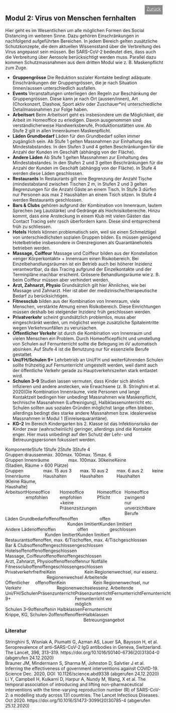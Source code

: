 <html>
  <head>
    <title>Modul 2</title>
    <meta charset="utf-8" />
    <meta http-equiv="expires" content="0">
  <style>
 /* FONTS */
 @import url("https://fonts.googleapis.com/css?family=Open+Sans+Condensed:300,700");
</style>
  </head>
  <body>
 <div style="display:flex;"><h2>Modul 2: Virus von Menschen fernhalten</h2> <div style="margin-left:2em;padding:3px 6px 0 6px;background-color:#888;color:#fff;font-weight:300;height:27px!important;"><a href="main" style="color:#fff;">Zurück</a></div></div>
    <div class="twocol">
    <div class="ntext">
      Hier geht es im Wesentlichen um alle möglichen Formen des Social Distancing im weiteren Sinne. Dazu gehören Einschränkungen in nachfolgend aufgeführten Bereichen. In jedem Bereich gelten zusätzliche Schutzkonzepte, die dem aktuellen Wissensstand über die Verbreitung des Virus angepasst sein müssen. Bei SARS-CoV-2 bedeutet dies, dass auch die Verbreitung über Aerosole berücksichtigt werden muss. Parallel dazu kommen Schutzmassnahmen aus dem dritten Modul wie z. B. Maskenpflicht zum Zuge.
      <ul>
        <li><strong>Gruppengrösse</strong> Die Reduktion sozialer Kontakte bedingt adäquate Einschränkungen der Gruppengrössen, die je nach Situation (innen/aussen unterschiedlich ausfallen.</li>
        <li><strong>Events</strong> Veranstaltungen unterliegen den Regeln zur Beschänkung der Gruppengrössen. Diese kann je nach Ort (aussen/innen), Art (Chorkonzert, Diashow, Sport aktiv oder Zuschauer*in) unterschiedliche Detailmassnahmen zur Folge haben.</li>
        <li><strong>Arbeitsort</strong> Beim Arbeitsort geht es insbesondere um die Möglichkeit, die Arbeit im Homeoffice zu erledigen. Davon ausgenommen sind verständlicherweise Handwerksberufe, Produktionsstätten usw. Ab Stufe 2 gilt in allen Innenräumen Maskenpflicht.</li>
        <li><strong>Läden Grundbedarf</strong> Läden für den Grundbedarf sollen immer zugänglich sein. Ab Stufe 1 gelten Massnahmen zur Einhaltung des Mindestabstandes. In den Stufen 3 und 4 gelten Beschränkungen für die Anzahl der Kunden im Geschäft (abhängig von der Fläche).</li>
        <li><strong>Andere Läden</strong> Ab Stufe 1 gelten Massnahmen zur Einhaltung des Mindestabstandes. In den Stufen 2 und 3 gelten Beschränkungen für die Anzahl der Kunden im Geschäft (abhängig von der Fläche). In Stufe 4 werden diese Läden geschlossen.</li>
        <li><strong>Restaurants</strong> In Restaurants gilt eine Begrenzung der Anzahl Tische (mindestabstand zwischen Tischen 2 m, in Stufen 2 und 3 gelten Begrenzungen für die Anzahl Gäste an einem Tisch. In Stufe 3 dürfen nur Personen aus max 2 Haushalten an einem Tisch sitzen. In Stufe 4 werden Restaurants geschlossen.</li>
        <li><strong>Bars & Clubs</strong> gehören aufgrund der Kombination von Innenraum, lautem Sprechen (wg Lautstärke) und Gedränge als Hochrisikobereiche. Hinzu kommt, dass eine Ansteckung in einem Klub mit vielen Gästen das Contact Tracing sehr rasch überfordern kann. Diese sind entsprechend früh zu schliessen.</li>
        <li><strong>Hotels</strong> Hotels können problematisch sein, weil sie einen Schmelztigel von unterschiedlichsten sozialen Gruppen bilden. Es müssen genügend Hotelbetriebe insbesondere in Grenzregionen als Quarantänehotels betrieben werden.</li>
        <li><strong>Massage, Coiffeur</strong> Massage und Coiffeur bilden aus der Konstellation «enger Körperkontakt» + Innenraum einen Risikobereich. Bei Einzelbehandlungsräumen ist ein Betrieb auch bei höherer Inzidenz verantwortbar, da das Tracing aufgrund der Einzelkontakte und der Terminpläne machbar erscheint. Grössere Behandlungsräume wie z. B. beim Coiffeur müssen aber verhindert werden.</li>
        <li><strong>Arzt, Zahnarzt, Physio</strong> Grundsätzlich gilt hier Ähnliches, wie bei Massage und Zahnarzt. Hier ist aber der medizinische/therapeutische Bedarf zu berücksichtigen.</li>
        <li><strong>Fitnessclub</strong> bilden aus der Kombination von Innenraum, viele Menschen, verstärkte Atmung einen Risikobereich. Diese Einrichtungen müssen deshalb bei steigender Inzidenz früh geschlossen werden.</li>
        <li><strong>Privatverkehr</strong> scheint grundsätzlich problemlos, muss aber eingeschränkt werden, um möglichst wenige zusätzliche Spitaleintritte wegen Verkehrsunfällen zu verursachen.</li>
        <li><strong>Öffentlicher Verkehr</strong> ist durch die Kombination von Innenraum und vielen Menschen ein Problem. Durch Homeofficepflicht und umstellung von Schulen auf Fernunterricht sollte die Belegung im öV automatisch absinken. Auf Stufe 4 ist die Benutzung nur für essenzielle Berufe gestattet.</li>
        <li><strong>Uni/FH/Schulen 9+</strong> Lehrbetrieb an Uni/FH und weiterführenden Schulen sollte frühzeitig auf Fernunterricht umgestellt werden, weil damit auch der öffentliche Verkehr gerade zu Hauptverkehrszeiten stark entlastet wird.</li>
        <li><strong>Schulen 3–9</strong> Studien lassen vermuten, dass Kinder sich ähnlich infizieren und andere anstecken, wie Erwachsene (z. B. Stringhini et al. 2020)Die Kombination Innenräume, viele Personen und lange Kontaktzeit bedingen hier unbedingt Massnahmen wie Maskenpflicht, technische Massnahmen (Luftreinigung), Halbklassenunterricht etc. Schulen sollten aus sozialen Gründen möglichst lange offen bleiben, allerdings bedingt dies starke andere Massnahmen bzw. idealerweise Massnahmen in Modul 1 (Einreisequarantäne). </li>
        <li><strong>KG–2</strong> Im Bereich Kindergarten bis 2. Klasse ist das Infektionsrisiko der Kinder zwar (wahrscheinlich) geringer, allerdings sind die Kontakte enger. Hier muss unbedingt auf den Schutz der Lehr- und Betreuungspersonen fokussiert werden.</li>
      </ul>
    </div>
  </div>
  <div class="ntable" style="display:flex;width:100%;min-width:400px;margin-top:1em;">
    <div class="tbl5 st0">
      Komponente
    </div>
    <div class="tbl5 st1">
      Stufe 1
    </div>
    <div class="tbl5 st2">
      Stufe 2
    </div>
    <div class="tbl5 st3">
      Stufe 3
    </div>
    <div class="tbl5 st4">
      Stufe 4
    </div>
    </div>
  <div class="ntbl" style="display:flex;width:100%;min-width:400px;">
    <div class="tbl5 s0">
      Gruppen draussen
    </div>
    <div class="tbl5 s1">
     max. 300
    </div>
     <div class="tbl5 s2">
      max. 100
    </div>
     <div class="tbl5 s3">
      max. 15
    </div>
     <div class="tbl5 s4">
      max. 6
    </div>
  </div>
    <div class="ntbl" style="display:flex;width:100%;min-width:400px;">
    <div class="tbl5 s0">
      Gruppen Innenräume<br/>(Stadien, Räume > 600 Plätze)
    </div>
    <div class="tbl5 s1">
     max. 100
    </div>
     <div class="tbl5 s2">
      max. 30
    </div>
     <div class="tbl5 s3">
      keine
    </div>
     <div class="tbl5 s4">
      Keine
    </div>
  </div>
  <div class="ntbl" style="display:flex;width:100%;min-width:400px;">
    <div class="tbl5 s0">
      Gruppen Innenräume<br/>(Kleine Räume, Haushalte)
    </div>
    <div class="tbl5 s1">
      max. 15 aus 3 Haushalten
    </div>
     <div class="tbl5 s2">
      max. 10 aus 2 Haushalten
    </div>
     <div class="tbl5 s3">
      max. 6 aus 2 Haushalten
    </div>
     <div class="tbl5 s4">
     keine
    </div>
  </div>
  <div class="ntbl" style="display:flex;width:100%;min-width:400px;">
    <div class="tbl5 s0">
      Arbeitsort
    </div>
    <div class="tbl5 s1">
      Homeoffice empfohlen
    </div>
     <div class="tbl5 s2">
      Homeoffice empfohlen<br/>
      +keine Präsenzsitzungen
    </div>
     <div class="tbl5 s3">
      Homeoffice Pflicht
    </div>
     <div class="tbl5 s4">
      Homeoffice zwingend<br/>
      nur unverzichtbare Berufe
    </div>
  </div>
  
  <div class="ntbl" style="display:flex;width:100%;min-width:400px;">
    <div class="tbl5 s0">
      Läden Grundbedarf
    </div>
    <div class="tbl5 s1">
     offen
    </div>
     <div class="tbl5 s2">
      offen
    </div>
     <div class="tbl5 s3">
      offen<br/>Kunden limitiert
    </div>
     <div class="tbl5 s4">
      offen<br/>Kunden limitiert
    </div>
  </div>
    <div class="ntbl" style="display:flex;width:100%;min-width:400px;">
    <div class="tbl5 s0">
      Andere Läden
    </div>
    <div class="tbl5 s1">
     offen
    </div>
     <div class="tbl5 s2">
      offen<br/>Kunden limitiert
    </div>
     <div class="tbl5 s3">
      offen<br/>Kunden limitiert
    </div>
     <div class="tbl5 s4">
      geschlossen
    </div>
  </div>
    <div class="ntbl" style="display:flex;width:100%;min-width:400px;">
    <div class="tbl5 s0">
      Restaurants
    </div>
    <div class="tbl5 s1">
     offen
    </div>
     <div class="tbl5 s2">
      offen, max. 6/Tisch
    </div>
     <div class="tbl5 s3">
      offen, max. 4/Tisch
    </div>
     <div class="tbl5 s4">
      geschlossen
    </div>
  </div>
    <div class="ntbl" style="display:flex;width:100%;min-width:400px;">
    <div class="tbl5 s0">
      Bar & Clubs
    </div>
    <div class="tbl5 s1">
     offen
    </div>
     <div class="tbl5 s2">
      offen
    </div>
     <div class="tbl5 s3">
      geschlossen
    </div>
     <div class="tbl5 s4">
      geschlossen
    </div>
  </div>
    <div class="ntbl" style="display:flex;width:100%;min-width:400px;">
    <div class="tbl5 s0">
      Hotels
    </div>
    <div class="tbl5 s1">
     offen
    </div>
     <div class="tbl5 s2">
      offen
    </div>
     <div class="tbl5 s3">
      offen
    </div>
     <div class="tbl5 s4">
      geschlossen
    </div>
  </div>
    <div class="ntbl" style="display:flex;width:100%;min-width:400px;">
    <div class="tbl5 s0">
      Massage, Coiffeur
    </div>
    <div class="tbl5 s1">
     offen
    </div>
     <div class="tbl5 s2">
      offen
    </div>
     <div class="tbl5 s3">
      offen
    </div>
     <div class="tbl5 s4">
      geschlossen
    </div>
  </div>
    <div class="ntbl" style="display:flex;width:100%;min-width:400px;">
    <div class="tbl5 s0">
      Arzt, Zahnarzt, Physio
    </div>
    <div class="tbl5 s1">
     offen
    </div>
     <div class="tbl5 s2">
      offen
    </div>
     <div class="tbl5 s3">
      offen
    </div>
     <div class="tbl5 s4">
      nur Notfälle
    </div>
  </div>
    <div class="ntbl" style="display:flex;width:100%;min-width:400px;">
    <div class="tbl5 s0">
     Fitnessclub
    </div>
    <div class="tbl5 s1">
     offen
    </div>
     <div class="tbl5 s2">
      offen
    </div>
     <div class="tbl5 s3">
      geschlossen
    </div>
     <div class="tbl5 s4">
      geschlossen
    </div>
  </div>
  <div class="ntbl" style="display:flex;width:100%;min-width:400px;">
    <div class="tbl5 s0">
     Privatverkehr
    </div>
    <div class="tbl5 s1">
     frei
    </div>
     <div class="tbl5 s2">
      frei
    </div>
     <div class="tbl5 s3">
      Kein Regionenwechsel
    </div>
     <div class="tbl5 s4">
      Kein Regionenwechsel, nur essenz. Arbeitende
    </div>
  </div>
  <div class="ntbl" style="display:flex;width:100%;min-width:400px;">
    <div class="tbl5 s0">
     Öffentlicher Verkehr
    </div>
    <div class="tbl5 s1">
     offen
    </div>
     <div class="tbl5 s2">
      offen
    </div>
     <div class="tbl5 s3">
      Kein Regionenwechsel
    </div>
     <div class="tbl5 s4">
      Kein Regionenwechsel, nur essenz. Arbeitende
    </div>
  </div>
    <div class="ntbl" style="display:flex;width:100%;min-width:400px;">
    <div class="tbl5 s0">
      Uni/FH/Schulen 9+
    </div>
    <div class="tbl5 s1">
     Präsenzunterricht
    </div>
     <div class="tbl5 s2">
      Präsenzunterricht<br/>
       Fernunterricht wo möglich
    </div>
     <div class="tbl5 s3">
      Fernunterricht
    </div>
     <div class="tbl5 s4">
      Fernunterricht
    </div>
  </div>
    <div class="ntbl" style="display:flex;width:100%;min-width:400px;">
    <div class="tbl5 s0">
      Schulen 3–9
    </div>
    <div class="tbl5 s1">
     offen
    </div>
     <div class="tbl5 s2">
      offen
    </div>
     <div class="tbl5 s3">
      in Halbklassen
    </div>
     <div class="tbl5 s4">
      Fernunterricht
    </div>
  </div>
    <div class="ntbl" style="display:flex;width:100%;min-width:400px;">
    <div class="tbl5 s0">
      Krippe, KG, Schulen-2
    </div>
    <div class="tbl5 s1">
     offen
    </div>
     <div class="tbl5 s2">
      offen
    </div>
     <div class="tbl5 s3">
      offen
    </div>
     <div class="tbl5 s4">
      Halbklassen<br/>
      Betreuungsangebot
    </div>
  </div>

<h3 style="margin-top:1em;">Literatur</h3>
<div id="ref1">Stringhini S, Wisniak A, Piumatti G, Azman AS, Lauer SA, Baysson H, et al. Seroprevalence of anti-SARS-CoV-2 IgG antibodies in Geneva, Switzerland. The Lancet, 396, 313–319. https://doi.org/10.1016/S0140-6736(20)31304-0 (abgerufen 24.12.2020)</div>
<div id="ref2">Brauner JM, Mindermann S, Sharma M, Johnston D, Salvtier J et al. Inferring the effectiveness of government interventions against COVID-19. Science Dec. 2020, DOI: 10.1126/science.abd9338 (abgerufen 24.12.2020)</div>
<div id="ref3">Li Y, Campbell H, Kulkarni D, Harpur A, Nundy M, Wang, X et al. The temporal association of introducing and lifting non-pharmaceutical interventions with the time-varying reproduction number (R) of SARS-CoV-2: a modelling study across 131 countries. The Lancet Infectious Diseases. Oct 2020. https://doi.org/10.1016/S1473-3099(20)30785-4 (abgerufen 25.12.2020)</div>

